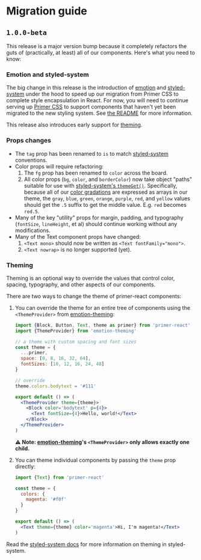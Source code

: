 # Migration guide

## `1.0.0-beta`
This release is a major version bump because it completely refactors the guts of (practically, at least) all of our components. Here's what you need to know:

### Emotion and styled-system
The big change in this release is the introduction of [emotion] and [styled-system] under the hood to speed up our migration from Primer CSS to complete style encapsulation in React. For now, you will need to continue serving up [Primer CSS] to support components that haven't yet been migrated to the new styling system. See [the README](README.md#styling) for more information.

This release also introduces early support for [theming](#theming).

### Props changes
* The `tag` prop has been renamed to `is` to match [styled-system] conventions.
* Color props will require refactoring:
    1. The `fg` prop has been renamed to `color` across the board.
    1. All color props (`bg`, `color`, and `borderColor`) now take object "paths" suitable for use with [styled-system's `themeGet()`][themeGet]. Specifically, because all of our [color gradations] are expressed as arrays in our theme, the `gray`, `blue`, `green`, `orange`, `purple`, `red`, and `yellow` values should get the `.5` suffix to get the middle value. E.g. `red` becomes `red.5`.
* Many of the key "utility" props for margin, padding, and typography (`fontSize`, `lineHeight`, et al) should continue working without any modifications.
* Many of the Text component props have changed:
    1. `<Text mono>` should now be written as `<Text fontFamily="mono">`.
    1. `<Text nowrap>` is no longer supported (yet).

### Theming
Theming is an optional way to override the values that control color, spacing, typography, and other aspects of our components.

There are two ways to change the theme of primer-react components:

1. You can override the theme for an entire tree of components using the `<ThemeProvider>` from [emotion-theming]:

    ```jsx
    import {Block, Button, Text, theme as primer} from 'primer-react'
    import {ThemeProvider} from 'emotion-theming'

    // a theme with custom spacing and font sizes
    const theme = {
      ...primer,
      space: [0, 8, 16, 32, 64],
      fontSizes: [10, 12, 16, 24, 48]
    }
    
    // override
    theme.colors.bodytext = '#111'
    
    export default () => (
      <ThemeProvider theme={theme}>
        <Block color='bodytext' p={4}>
          <Text fontSize={4}>Hello, world!</Text>
        </Block>
      </ThemeProvider>
    )
    ```
    
    **⚠️ Note: [emotion-theming]'s `<ThemeProvider>` only allows exactly one child.**
    
1. You can theme individual components by passing the `theme` prop directly:

    ```jsx
    import {Text} from 'primer-react'
    
    const theme = {
      colors: {
        magenta: '#f0f'
      }
    }
    
    export default () => (
      <Text theme={theme} color='magenta'>Hi, I'm magenta!</Text>
    )
    ```

Read the [styled-system docs](http://jxnblk.com/styled-system/getting-started#theming) for more information on theming in styled-system.

[color gradations]: https://styleguide.github.com/primer/support/color-system/#color-variables
[emotion]: https://emotion.sh
[emotion-theming]: https://github.com/emotion-js/emotion/tree/master/packages/emotion-theming
[styled-system]: http://jxnblk.com/styled-system/
[themeGet]: http://jxnblk.com/styled-system/api#themeget
[Primer CSS]: https://github.com/primer/primer
